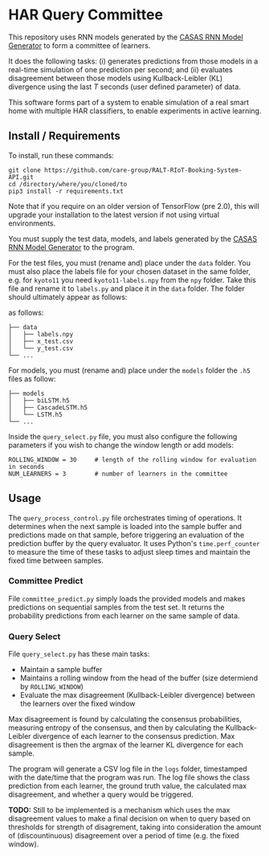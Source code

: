 # HAR Query Committee

This repository uses RNN models generated by the [CASAS RNN Model Generator](https://github.com/ronsm/CASAS-RNN-Model-Generator) to form a committee of learners.

It does the following tasks: (i) generates predictions from those models in a real-time simulation of one prediction per second; and (ii) evaluates disagreement between those models using Kullback-Leibler (KL) divergence using the last _T_ seconds (user defined parameter) of data.

This software forms part of a system to enable simulation of a real smart home with multiple HAR classifiers, to enable experiments in active learning.

## Install / Requirements

To install, run these commands:

```
git clone https://github.com/care-group/RALT-RIoT-Booking-System-API.git
cd /directory/where/you/cloned/to
pip3 install -r requirements.txt
```

Note that if you require on an older version of TensorFlow (pre 2.0), this will upgrade your installation to the latest version if not using virtual environments.

You must supply the test data, models, and labels generated by the [CASAS RNN Model Generator](https://github.com/ronsm/CASAS-RNN-Model-Generator) to the program.

For the test files, you must (rename and) place under the ```data``` folder. You must also place the labels file for your chosen dataset in the same folder, e.g. for ```kyoto11``` you need ```kyoto11-labels.npy``` from the ```npy``` folder. Take this file and rename it to ```labels.py``` and place it in the ```data``` folder. The folder should ultimately appear as follows:

as follows:
```
├── data
│   ├── labels.npy
│   ├── x_test.csv
│   └── y_test.csv
└── ...
```

For models, you must (rename and) place under the ```models``` folder the ```.h5``` files as follow:
```
├── models
│   ├── biLSTM.h5
│   ├── CascadeLSTM.h5
│   └── LSTM.h5
└── ...
```

Inside the ```query_select.py``` file, you must also configure the following parameters if you wish to change the window length or add models:
```
ROLLING_WINDOW = 30     # length of the rolling window for evaluation in seconds
NUM_LEARNERS = 3        # number of learners in the committee
```

## Usage

The ```query_process_control.py``` file orchestrates timing of operations. It determines when the next sample is loaded into the sample buffer and predictions made on that sample, before triggering an evaluation of the prediction buffer by the query evaluator. It uses Python's ```time.perf_counter``` to measure the time of these tasks to adjust sleep times and maintain the fixed time between samples.

### Committee Predict

File ```committee_predict.py``` simply loads the provided models and makes predictions on sequential samples from the test set. It returns the probability predictions from each learner on the same sample of data.

### Query Select

File ```query_select.py``` has these main tasks:
* Maintain a sample buffer
* Maintains a rolling window from the head of the buffer (size determiend by ```ROLLING_WINDOW```)
* Evaluate the max disagreement (Kullback-Leibler divergence) between the learners over the fixed window

Max disagreement is found by calculating the consensus probabilities, measuring entropy of the consensus, and then by calculating the Kullback-Leibler divergence of each learner to the consensus prediction. Max disagreement is then the argmax of the learner KL divergence for each sample.

The program will generate a CSV log file in the ```logs``` folder, timestamped with the date/time that the program was run. The log file shows the class prediction from each learner, the ground truth value, the calculated max disagreement, and whether a query would be triggered.

__TODO:__ Still to be implemented is a mechanism which uses the max disagreement values to make a final decision on when to query based on thresholds for strength of disagrement, taking into consideration the amount of (discountinuous) disagreement over a period of time (e.g. the fixed window).